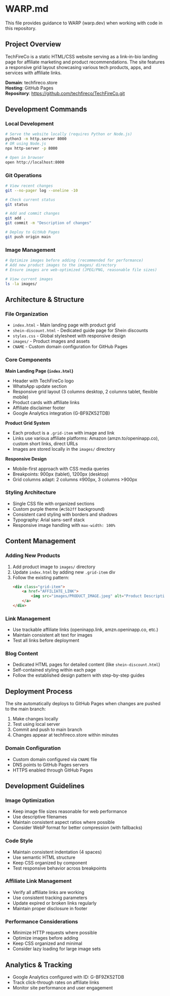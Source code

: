 # WARP.md

This file provides guidance to WARP (warp.dev) when working with code in this repository.

## Project Overview

TechFireCo is a static HTML/CSS website serving as a link-in-bio landing page for affiliate marketing and product recommendations. The site features a responsive grid layout showcasing various tech products, apps, and services with affiliate links.

**Domain**: techfireco.store  
**Hosting**: GitHub Pages  
**Repository**: https://github.com/techfireco/TechFireCo.git

## Development Commands

### Local Development
```bash
# Serve the website locally (requires Python or Node.js)
python3 -m http.server 8000
# OR using Node.js
npx http-server -p 8000

# Open in browser
open http://localhost:8000
```

### Git Operations
```bash
# View recent changes
git --no-pager log --oneline -10

# Check current status
git status

# Add and commit changes
git add .
git commit -m "Description of changes"

# Deploy to GitHub Pages
git push origin main
```

### Image Management
```bash
# Optimize images before adding (recommended for performance)
# Add new product images to the images/ directory
# Ensure images are web-optimized (JPEG/PNG, reasonable file sizes)

# View current images
ls -la images/
```

## Architecture & Structure

### File Organization
- `index.html` - Main landing page with product grid
- `shein-discount.html` - Dedicated guide page for Shein discounts
- `styles.css` - Global stylesheet with responsive design
- `images/` - Product images and assets
- `CNAME` - Custom domain configuration for GitHub Pages

### Core Components

**Main Landing Page (`index.html`)**
- Header with TechFireCo logo
- WhatsApp update section
- Responsive grid layout (3 columns desktop, 2 columns tablet, flexible mobile)
- Product cards with affiliate links
- Affiliate disclaimer footer
- Google Analytics integration (G-BF9ZK52TDB)

**Product Grid System**
- Each product is a `.grid-item` with image and link
- Links use various affiliate platforms: Amazon (amzn.to/openinapp.co), custom short links, direct URLs
- Images are stored locally in the `images/` directory

**Responsive Design**
- Mobile-first approach with CSS media queries
- Breakpoints: 900px (tablet), 1200px (desktop)
- Grid columns adapt: 2 columns ≤900px, 3 columns >900px

### Styling Architecture
- Single CSS file with organized sections
- Custom purple theme (`#c5b2ff` background)
- Consistent card styling with borders and shadows
- Typography: Arial sans-serif stack
- Responsive image handling with `max-width: 100%`

## Content Management

### Adding New Products
1. Add product image to `images/` directory
2. Update `index.html` by adding new `.grid-item` div
3. Follow the existing pattern:
   ```html
   <div class="grid-item">
       <a href="AFFILIATE_LINK">
           <img src="images/PRODUCT_IMAGE.jpeg" alt="Product Description">
       </a>
   </div>
   ```

### Link Management
- Use trackable affiliate links (openinapp.link, amzn.openinapp.co, etc.)
- Maintain consistent alt text for images
- Test all links before deployment

### Blog Content
- Dedicated HTML pages for detailed content (like `shein-discount.html`)
- Self-contained styling within each page
- Follow the established design pattern with step-by-step guides

## Deployment Process

The site automatically deploys to GitHub Pages when changes are pushed to the main branch:

1. Make changes locally
2. Test using local server
3. Commit and push to main branch
4. Changes appear at techfireco.store within minutes

### Domain Configuration
- Custom domain configured via `CNAME` file
- DNS points to GitHub Pages servers
- HTTPS enabled through GitHub Pages

## Development Guidelines

### Image Optimization
- Keep image file sizes reasonable for web performance
- Use descriptive filenames
- Maintain consistent aspect ratios where possible
- Consider WebP format for better compression (with fallbacks)

### Code Style
- Maintain consistent indentation (4 spaces)
- Use semantic HTML structure
- Keep CSS organized by component
- Test responsive behavior across breakpoints

### Affiliate Link Management
- Verify all affiliate links are working
- Use consistent tracking parameters
- Update expired or broken links regularly
- Maintain proper disclosure in footer

### Performance Considerations
- Minimize HTTP requests where possible
- Optimize images before adding
- Keep CSS organized and minimal
- Consider lazy loading for large image sets

## Analytics & Tracking
- Google Analytics configured with ID: G-BF9ZK52TDB
- Track click-through rates on affiliate links
- Monitor site performance and user engagement